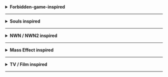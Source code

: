 <details>

<summary><b> Forbidden-game-inspired </b></summary>

These items are taken from a forbidden game that shall not be named. Due to plot critical reasons, a few items were changed in some degrees, retaining less from the original design, but it still aligns with it in some dimension.

**Component 101:** Add Everburn Blade

This component adds a new cool flaming +1 two-handed sword that acts as +3 vs. demons, and by default +2 when wielded by tieflings. It inflicts fire damage, which is enhanced when tieflings wield it, and demons cannot resist its flame. Available for BG2EE and BGEE

Known issue: To bypass the fire immunity most fiends have, the sword will use a different method to reduce the current health of the demons, and this quantity will not be put in the combat log.

**Component 102:** Add Bloodthirst

This component adds a new evil-only, Bhaal-inspired crimson twisted +3 dagger that increases the chances to critically hit, deals a minor extra amount of slashing damage due to its warped shape, and reduces the resistance to piercing damage on targets. In BG2, it's a +4 dagger, and Cespenar can upgrade it to a +6 version with 10,000 gold and a rogue stone. Available for BG2EE and BGEE.

**Component 103:** Add Crimson Mischief

This component adds an evil-only +3 short sword that deals more damage the more wounded the target is, negative energy damage, and can occassionally (4% chance) reduce the HP of the target by 20%. Cespenar can upgrade it to +5 in ToB with 12,500 gold and a rogue stone. Available for BG2EE and BGEE.

**Component 104:** Add Assassin's Touch

This component adds a new +1 dagger that deals more damage to targets that are asleep, and allows thieves to use it more efficiently. Single-classed assassins get the most benefit out of it. Available for BG2EE and BGEE. In BG2EE, it is a +2 weapon, identical in every other respect.

**Component 105:** Add Ritual Dagger

This component adds a new magical +2 dagger that is not very accurate but may cause bleeding, and increases the damage of the wielder each time it spills blood for 7 seconds. It can be used to get more beneficial effects if you're willing to spill your own blood. Available for BG2EE and BGEE.

**Component 106:** Add Cold Snap

This component adds a new +1 dagger that deals varying amounts of cold damage and may very briefly snap freeze and weaken some targets if they fail their saves. Available for BG2EE and BGEE. In BG2EE, it is a +2 weapon, identical in every other respect.

**Component 107:** Add Spell Siphon

This component adds a new +1 dagger which allows wizards and sorcerers to recall level 1 spells when something is killed with the dagger. On rare occasions, it will also restore level 2 spells. Available for BG2EE and BGEE. It's a +2 dagger in BG2, with slightly improved stats.

**Component 108:** Add Cruel Sting

This component adds a new +1 long sword with a spider and poisonous theme which excels when hitting targets that are webbed or otherwise incapacitated. Available for BG2EE and BGEE. It's a +2 long sword in BG2 with minor differences otherwise.

**Component 109:** Add Judgment

This adds a new powerful war hammer that deals crushing and fire damage and increases defenses. It has the ability to switch to a non-lethal mode which frees allies (or anyone else) from paralysis, stun, and hold effects on hit. Available for BG2EE.

**Component 110:** Add The Deathstalker Mantle

This adds a new cool cloak for assassins and other stabby-stabby characters, passively benefitting single-classed thieves, and assassins. Once per round, upon killing an enemy, the user becomes immediately invisible and gains a +1 bonus to THAC0 and damage for 2 rounds. It also grants minor combat bonuses to single-classed thieves, assassins, and blackguards. Available for BG2EE and BGEE.

</details>

---

<details>

<summary><b> Souls inspired </b></summary>

**Component 211:** Add Sage Ring (Dark Souls 3 - Sage Ring; ring)

This will add a nifty new ring that casters of all kinds can use to improve casting speed and casting level by 1. Applies to arcane and divine magic. Available for BG2EE and BGEE.

**Component 213:** Add Hawk Ring (Dark Souls 3 - Hawk Ring; ring)

This will add a new ring that increases slightly movement speed, and ranged thac0 and damage. Available for BG2EE and BGEE.

**Component 215:** Add Moonlit Slumber (Elden Ring - Sword of St. Trina, long sword)

This adds a new +2 long sword which is themed around sleep and dreams. It has a chance to put targets to sleep, as well as releasing an 5-round soporiferous mist that puts targets to sleep for 3 rounds. Available for BG2EE and BGEE.

**Component 216:** Add Icicle (Elden Ring - Frozen Needle; rapier)

This adds a new +4 rapier that deals piercing and cold damage, and has a mode where you can shoot its blade at the target, dealing less piercing damage, but dealing more cold damage. Available for BG2EE.

**Component 217:** Add Stygian Fury (Elden Ring - Rivers of Blood; katana)

This adds a new +3 katana that deals slashing and fire damage, and has a chance to poison on contact, which can make targets suffer a slight case of blood boil if they're poisoned too quickly. Available for BG2EE.

**Component 220:** Add Harp Bow (Elden Ring - Harp Bow; shortbow)

This adds a new +1 shortbow that is more effective when wielded by bards, and has a 15% chance of releasing a tune when shooting, which provides a minor bard song buff to the whole party for 2 rounds (it stacks with other songs). The configuration file may be used to turn it into a longbow, if desired. In BG2EE, it is a +2 weapon. Available for BG2EE and BGEE.

**Component 222:** Add Crimson of Life (Elden Ring - Crimson Amber Amulet; necklace)

This adds a new necklace that increases the maximum HP of the wearer by 15%. Available for BG2EE and BGEE.

**Component 224:** Add Periapt of Renewal (Elden Ring - Blessed Dew Amulet; necklace)

This adds a new Lathander-inspired necklace that provides a regeneration of 1 HP per turn. Available for BG2EE and BGEE.

**Component 227:** Add Bloody Sting (Elden Ring - Bloody Helice; estoc)

This adds a new +3 estoc inspired by a certain lord of blood, that has a chance of causing a lot of bleeding, including a chance to buff its wielder occasionally when blood is spilt. Available for BG2EE.

**Component 228:** Add Storm's Monarch (Elden Ring - Dragon King's Cragblade; estoc)

This adds a new +3 estoc that deals lightning damage, which increases the movement speed of the wielder, and allows the user to use the ability 'Blinkbolt' twice per day, teleporting to a target, and dealing significant electric damage to it and enemies around, while buffing the wielder briefly. Available for BG2EE.

</details>

---

<details>

<summary><b> NWN / NWN2 inspired </b></summary>

**Component 301:** Add Lawgiver

This adds a new +1 bastard sword that is more effective defensively and offensively when battling foes of the chaotic variety. Available for BG2EE and BGEE.

**Component 302:** Add The Left Hand

This adds a new +1 dagger that enhances dual-wielded capabilities, as well as enhancing the overall damage while doing so. Available for BG2EE and BGEE.

**Component 303:** Add Master Li's Way

This adds a new +2 katana that deals extra acid damage. Available for BG2EE and BGEE.

**Component 304:** Add Kukri of the Eclipse

This adds a new +4 kukri that deals negative energy damage, which cannot be resisted by the living, while the undead are healed by it. Available for BG2EE.

**Component 307:** Add Blade of the Rashemi

This adds a +1 two-handed sword that protects the wielder from magic, causes 10% spell cast failure on hit for 5/2 rounds, with a chance of causing casters to reduce their casting speed by a factor of 2. Deals 1d12+1 damage, and acts as a +2 weapon in every sense (including THAC0 and Damage) if a berserker, barbarian, or Minsc is wielding it. Available for BG2EE.

**Component 308:** Add Shining Light of Lathander

This adds a +2 two-handed sword that acts as a +4 weapon vs. undead, which emits a blinding light that causes a slight weakness to hostile undead around the wielder, and can emit through a charge ability a blinding radiant light that causes damage, especially to undead and vampires, particularly. Available for BG2EE.

**Component 309:** Add Goblinsplitter

This adds a +0 axe that deals extra damage to all goblinoids and acts as +2 against them, with an extra +1 piercing damage on hit. It will be placed in locations where goblins are found. Available for BG2EE and BGEE.

**Component 311:** Add Mercykiller Blade

This adds a new +3 rapier that deals +1 fire damage, and 1d4+2 to targets that are evil. Available for BG2EE.

</details>

---

<details>

<summary><b> Mass Effect inspired </b></summary>

**Component 401:** Add Rod of Illusive Protections (rod)

This adds a new rod which activates several illusionary defenses on the user: Nond-Detection, Blur, Mirror Image, and Improved Invisibility. It can be used once per day. Available for BG2EE.

**Component 402:** Add Omniblade (universal sword)

This adds a new universal sword that can be used by any class that is a mage or a sorcerer (including multiclass). Single-classed mages and sorcerers get the most benefit out of it. It deals normal long sword damage, with an extra +1 magic damage. The item can be upgraded with a charge ability which depends on the level of the wielder, extending itself to a +6 weapon at level 31. This weapon cannot be equipped, even with the Use Any Item ability, unless the wielder belongs to the right class. Available for BG2EE and BGEE.

**Component 403:** Add Phantom's Blade (ninja-to)

This adds a new +5 ninja-to that has a 20% chance on strike of forcing a save vs. Death at -3 or die from a vorpal strike. Available for BG2EE during the ToB portion.

</details>

---

<details>

<summary><b> TV / Film inspired </b></summary>

**Component 501:** Add Needle +1 (Game of Thrones - Needle; rapier)

This adds a new +1 rapier that is more effective when wielded by characters of the shorty races and sometimes causes bleeding wounds on hit.

**Component 502:** Add Craven Edge (The Legend of Vox Machina - Craven Edge; two-handed sword)

This adds a new +4 two-handed sword that occasionally causes bleeding on hit and has an increased chance to critically hit. When bleeding is triggered, the wielder is healed for the same amount of damage dealt. However, there is a small chance that non-vampire wielders will go berserk for 2 rounds when the bleeding effect occurs.

**Component 503:** Add Crushing Darkness (LOTR - Witch King of Angmar; flail)

This adds a new non-good +4 flail that deals more damage than normal flails (1d6+9) and has a chance to inflict hopelessness on hit, which causes the target to suffer a -8 penalty to Armor Class and THAC0 for 2 rounds. Enemies around the wielder will also suffer a -2 penalty to saving throws and morale each round, with a 10% chance to cause Panic and Slow for a round if a save vs. Spell is failed.

</details>

---
